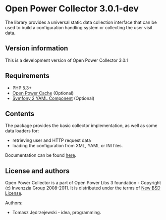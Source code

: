 Open Power Collector 3.0.1-dev
=============================

The library provides a universal static data collection interface that can
be used to build a configuration handling system or collecting the user
visit data.

Version information
-------------------

This is a development version of Open Power Collector 3.0.1

Requirements
------------

+ PHP 5.3+
+ [Open Power Cache](http://www.github.com/OPL/opl3-cache) (Optional)
+ [Symfony 2 YAML Component](http://www.symfony-reloaded.org) (Optional)

Contents
--------

The package provides the basic collector implementation, as well as some
data loaders for:

* retrieving user and HTTP request data
* loading the configuration from XML, YAML or INI files.

Documentation can be found [here](http://static.invenzzia.org/docs/opl/3_0/book/en/collector.html).

License and authors
-------------------

Open Power Collector is a part of Open Power Libs 3 foundation - Copyright (c) Invenzzia
Group 2008-2011. It is distributed under the terms of [New BSD License](http://www.invenzzia.org/license/new-bsd).

Authors:

+ Tomasz Jędrzejewski - idea, programming.